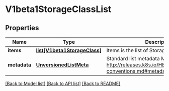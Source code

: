 # V1beta1StorageClassList

## Properties
Name | Type | Description | Notes
------------ | ------------- | ------------- | -------------
**items** | [**list[V1beta1StorageClass]**](V1beta1StorageClass.md) | Items is the list of StorageClasses | 
**metadata** | [**UnversionedListMeta**](UnversionedListMeta.md) | Standard list metadata More info: http://releases.k8s.io/HEAD/docs/devel/api-conventions.md#metadata | [optional] 

[[Back to Model list]](../README.md#documentation-for-models) [[Back to API list]](../README.md#documentation-for-api-endpoints) [[Back to README]](../README.md)


